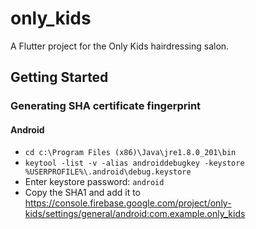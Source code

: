 # only_kids

A Flutter project for the Only Kids hairdressing salon.

## Getting Started

### Generating SHA certificate fingerprint
#### Android
* ```cd c:\Program Files (x86)\Java\jre1.8.0_201\bin```
* ```keytool -list -v -alias androiddebugkey -keystore %USERPROFILE%\.android\debug.keystore```
* Enter keystore password: ```android```
* Copy the SHA1 and add it to https://console.firebase.google.com/project/only-kids/settings/general/android:com.example.only_kids
